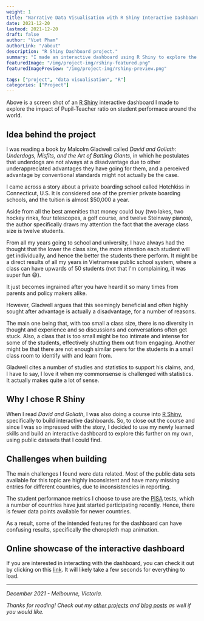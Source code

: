 ```yaml
---
weight: 1
title: "Narrative Data Visualisation with R Shiny Interactive Dashboard"
date: 2021-12-20
lastmod: 2021-12-20
draft: false
author: "Viet Pham"
authorLink: "/about"
description: "R Shiny Dashboard project."
summary: "I made an interactive dashboard using R Shiny to explore the impact of Pupil-Teacher ratio on student performace around the world."
featuredImage: "/img/project-img/rshiny-featured.png"
featuredImagePreview: "/img/project-img/rshiny-preview.png"

tags: ["project", "data visualisation", "R"]
categories: ["Project"]
---
```


Above is a screen shot of an <a href="https://shiny.rstudio.com/" title="R Shiny" target="_blank">R Shiny</a> interactive dashboard I made to explore the impact of Pupil-Teacher ratio on student performace around the world.

## Idea behind the project

I was reading a book by Malcolm Gladwell called *David and Goliath: Underdogs, Misfits, and the Art of Battling Giants*, in which he postulates that underdogs are not always at a disadvantage due to other underappreciated advantages they have going for them, and a perceived advantage by conventional standards might not actually be the case.

I came across a story about a private boarding school called Hotchkiss in Connecticut, U.S. It is considered one of the premier private boarding schools, and the tuition is almost $50,000 a year.

Aside from all the best amenities that money could buy (two lakes, two hockey rinks, four telescopes, a golf course, and twelve Steinway pianos), the author specifically draws my attention the fact that the average class size is twelve students.

From all my years going to school and university, I have always had the thought that the lower the class size, the more attention each student will get individually, and hence the better the students there perform. It might be a direct results of all my years in Vietnamese public school system, where a class can have upwards of 50 students (not that I'm complaining, it was super fun &#128517;). 

It just becomes ingrained after you have heard it so many times from parents and policy makers alike.

However, Gladwell argues that this seemingly beneficial and often highly sought after advantage is actually a disadvantage, for a number of reasons. 

The main one being that, with too small a class size, there is no diversity in thought and experience and so discussions and conversations often get stuck. Also, a class that is too small might be too intimate and intense for some of the students, effectively shutting them out from engaging. Another might be that there are not enough similar peers for the students in a small class room to identify with and learn from.

Gladwell cites a number of studies and statistics to support his claims, and, I have to say, I love it when my commonsense is challenged with statistics. It actually makes quite a lot of sense.

## Why I chose R Shiny

When I read *David and Goliath*, I was also doing a course into <a href="https://shiny.rstudio.com/" title="R Shiny" target="_blank">R Shiny</a>, specifically to build interactive dashboards. So, to close out the course and since I was so impressed with the story, I decided to use my newly learned skills and build an interactive dashboard to explore this further on my own, using public datasets that I could find.

## Challenges when building

The main challenges I found were data related. Most of the public data sets available for this topic are highly inconsistent and have many missing entries for different countries, due to inconsistencies in reporting. 

The student performance metrics I choose to use are the <a href="https://en.wikipedia.org/wiki/Programme_for_International_Student_Assessment" title="PISA" target="_blank">PISA</a> tests, which a number of countries have just started participating recently. Hence, there is fewer data points available for newer countries.

As a result, some of the intended features for the dashboard can have confusing results, specifically the choropleth map animation. 

## Online showcase of the interactive dashboard

If you are interested in interacting with the dashboard, you can check it out by clicking on this <a href="https://xyr1c0-viet-pham.shinyapps.io/viethpham/" title="R Shiny dashboard showcase" target="_blank">link</a>. It will likely take a few seconds for everything to load.

---

*December 2021 - Melbourne, Victoria.*

*Thanks for reading! Check out my <a href="/categories/project" title="other projects" target="_blank">other projects</a> and <a href="/categories/blog" title="blog posts" target="_blank">blog posts</a> as well if you would like.*